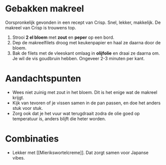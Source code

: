 # Gebakken makreel
Oorspronkelijk gevonden in een recept van Crisp. Snel, lekker, makkelijk. De makreel van Crisp is trouwens top.

1. Strooi **2 el bloem** met **zout** en **peper** op een bord.
2. Dep de makreelfilets droog met keukenpapier en haal ze daarna door de bloem.
3. Bak de filets met de vleeskant omlaag in **olijfolie** en draai ze daarna om. Je wil de vis goudbruin hebben. Ongeveer 2-3 minuten per kant.

# Aandachtspunten
- Wees niet zuinig met zout in het bloem. Dit is het enige wat de makreel krijgt.
- Kijk van tevoren of je vissen samen in de pan passen, en doe het anders stuk voor stuk. 
- Zorg ook dat je het vuur wat terugdraait zodra de olie goed op temperatuur is, anders blijft die heter worden.

# Combinaties
- Lekker met [[Mierikswortelcreme]]. Dat zorgt samen voor Japanse vibes.